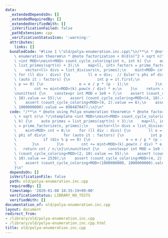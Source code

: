 ```yaml
---
data:
  _extendedDependsOn: []
  _extendedRequiredBy: []
  _extendedVerifiedWith: []
  _isVerificationFailed: false
  _pathExtension: cpp
  _verificationStatusIcon: ':warning:'
  attributes:
    links: []
  bundledCode: "#line 1 \"old/polya-enumeration.inc.cpp\"\n/**\n * @note using Polya\
    \ enumeration theorem\n * @note factorization + O(d(n)^2 + sqrt n)\n */\ntemplate\
    \ <int MOD>\nmint<MOD> count_cycle_coloring(int n, int k) {\n    auto primes =\
    \ list_primes(sqrt(n) + 3);\n    map<ll, int> factors = prime_factorize(n, primes);\n\
    \    vector<ll> divs = list_divisors(n, primes);\n    mint<MOD> cnt = 0;\n   \
    \ for (ll div : divs) {\n        ll e = div;  // Euler's phi of div\n        for\
    \ (auto it : factors) {\n            int p = it.first;\n            if (div %\
    \ p == 0) {\n                e = e / p * (p - 1);\n            }\n        }\n\
    \        cnt += mint<MOD>(k).pow(n / div) * e;\n    }\n    return cnt / n;\n}\n\
    \nunittest {\n    constexpr int MOD = 1e9 + 7;\n    assert (count_cycle_coloring<MOD>(2,\
    \ 10).value == 55);\n    assert (count_cycle_coloring<MOD>(4, 10).value == 2530);\n\
    \    assert (count_cycle_coloring<MOD>(4, 2).value == 6);\n    assert (count_cycle_coloring<MOD>(1000000000,\
    \ 1000000000).value == 898487047);\n}\n"
  code: "/**\n * @note using Polya enumeration theorem\n * @note factorization + O(d(n)^2\
    \ + sqrt n)\n */\ntemplate <int MOD>\nmint<MOD> count_cycle_coloring(int n, int\
    \ k) {\n    auto primes = list_primes(sqrt(n) + 3);\n    map<ll, int> factors\
    \ = prime_factorize(n, primes);\n    vector<ll> divs = list_divisors(n, primes);\n\
    \    mint<MOD> cnt = 0;\n    for (ll div : divs) {\n        ll e = div;  // Euler's\
    \ phi of div\n        for (auto it : factors) {\n            int p = it.first;\n\
    \            if (div % p == 0) {\n                e = e / p * (p - 1);\n     \
    \       }\n        }\n        cnt += mint<MOD>(k).pow(n / div) * e;\n    }\n \
    \   return cnt / n;\n}\n\nunittest {\n    constexpr int MOD = 1e9 + 7;\n    assert\
    \ (count_cycle_coloring<MOD>(2, 10).value == 55);\n    assert (count_cycle_coloring<MOD>(4,\
    \ 10).value == 2530);\n    assert (count_cycle_coloring<MOD>(4, 2).value == 6);\n\
    \    assert (count_cycle_coloring<MOD>(1000000000, 1000000000).value == 898487047);\n\
    }\n"
  dependsOn: []
  isVerificationFile: false
  path: old/polya-enumeration.inc.cpp
  requiredBy: []
  timestamp: '2020-01-08 18:35:19+09:00'
  verificationStatus: LIBRARY_NO_TESTS
  verifiedWith: []
documentation_of: old/polya-enumeration.inc.cpp
layout: document
redirect_from:
- /library/old/polya-enumeration.inc.cpp
- /library/old/polya-enumeration.inc.cpp.html
title: old/polya-enumeration.inc.cpp
---
```

